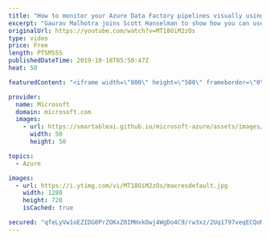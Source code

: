 ```yaml
---
title: "How to monitor your Azure Data Factory pipelines visually using Gantt views | Azure Friday"
excerpt: "Gaurav Malhotra joins Scott Hanselman to show how you can use Gantt views to visualize your pipeline and activity runs. Look at the Gantt view per pipeline, or group by pipeline annotations/tags you create.  Visually monitor Azure data factories (docs) https://aka.ms/azfr/584/01  Enhanced monitoring"
originalUrl: https://youtube.com/watch?v=MT18OiM2zOs
type: video
price: Free
length: PT5M55S
publishedDateTime: 2019-10-18T05:50:47Z
heat: 50

featuredContent: "<iframe width=\"800\" height=\"500\" frameborder=\"0\" src=\"https://www.youtube.com/embed/MT18OiM2zOs\" allow=\"accelerometer; autoplay; encrypted-media; gyroscope; picture-in-picture\" allowfullscreen></iframe>"

provider:
  name: Microsoft
  domain: microsoft.com
  images:
    - url: https://smartableai.github.io/microsoft-azure/assets/images/organizations/microsoft.com-50x50.jpg
      width: 50
      height: 50

topics:
  - Azure

images:
  - url: https://i.ytimg.com/vi/MT18OiM2zOs/maxresdefault.jpg
    width: 1280
    height: 720
    isCached: true

secured: "qfeLyVw1oEZIDG0PrZOKxZ0IMHxkOwj4WgDo4C9/rw3xz/2Uq1797veqECQoMVbOZ1ogriebfoCxpf2j7AbA4SAD2/FodfRXY49yoIeb+J5OokFjTfVnAWPB8oUKg0vzwuOd1D4PhFQIFBP/3TCoUrBX+3b9gtPPZQAqUg+JNZRfmJjaG2Q7CA8uPW0efObWqEhAV5xCzE8vVEgcQYFpIZ0FG2wqCBB6VWSfutSdPMgoEMh80fylTBKHUKzV4t5U4+WQtgc+SaaPjGAD+n58rdBRcqn1qGfpIp2W4JxBvEvcJP9PhgMGSVgidvV3DYH3UjgnrHJ/HkBN0yoFsDzpYhieDWrzNV5p+sLILXN2R6cecdVsQ4PHCWB00BzsHI81/jJIO42wL2Mc3ULDDo3cMIYxy6c6mq5h+qxmu81Lm3g=;WRiGye1Y+TAKmygoIPW0MA=="
---
```


